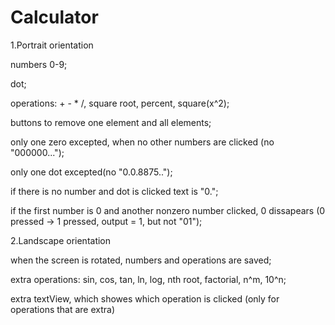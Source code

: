 # Calculator


1.Portrait orientation

numbers 0-9;

dot;

operations: + - * /, square root, percent, square(x^2);

buttons to remove one element and all elements;

only one zero excepted, when no other numbers are clicked (no "000000...");

only one dot excepted(no "0.0.8875..");

if there is no number and dot is clicked text is "0.";

if the first number is 0 and another nonzero number clicked, 0 dissapears (0 pressed -> 1 pressed, output = 1, but not "01");


2.Landscape orientation

when the screen is rotated, numbers and operations are saved;

extra operations: sin, cos, tan, ln, log, nth root, factorial, n^m, 10^n;

extra textView, which showes which operation is clicked (only for operations that are extra)


